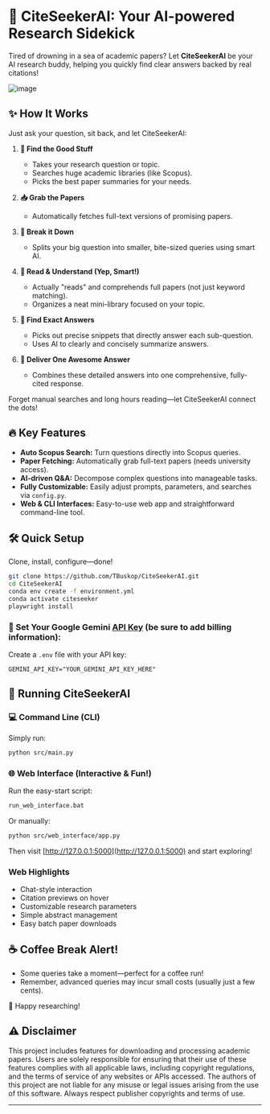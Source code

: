 # 🚀 CiteSeekerAI: Your AI-powered Research Sidekick

Tired of drowning in a sea of academic papers? Let **CiteSeekerAI** be your AI research buddy, helping you quickly find clear answers backed by real citations!

![image](https://github.com/user-attachments/assets/d917e679-0341-428d-ac37-9f8144c6e438)

## ✨ How It Works

Just ask your question, sit back, and let CiteSeekerAI:

1. **🔎 Find the Good Stuff**

   * Takes your research question or topic.
   * Searches huge academic libraries (like Scopus).
   * Picks the best paper summaries for your needs.

2. **📥 Grab the Papers**

   * Automatically fetches full-text versions of promising papers.

3. **🧩 Break it Down**

   * Splits your big question into smaller, bite-sized queries using smart AI.

4. **📖 Read & Understand (Yep, Smart!)**

   * Actually "reads" and comprehends full papers (not just keyword matching).
   * Organizes a neat mini-library focused on your topic.

5. **🎯 Find Exact Answers**

   * Picks out precise snippets that directly answer each sub-question.
   * Uses AI to clearly and concisely summarize answers.

6. **🌟 Deliver One Awesome Answer**

   * Combines these detailed answers into one comprehensive, fully-cited response.

Forget manual searches and long hours reading—let CiteSeekerAI connect the dots!

## 🔥 Key Features

* **Auto Scopus Search:** Turn questions directly into Scopus queries.
* **Paper Fetching:** Automatically grab full-text papers (needs university access).
* **AI-driven Q\&A:** Decompose complex questions into manageable tasks.
* **Fully Customizable:** Easily adjust prompts, parameters, and searches via `config.py`.
* **Web & CLI Interfaces:** Easy-to-use web app and straightforward command-line tool.

## 🛠️ Quick Setup

Clone, install, configure—done!

```bash
git clone https://github.com/TBuskop/CiteSeekerAI.git
cd CiteSeekerAI
conda env create -f environment.yml
conda activate citeseeker
playwright install
```

### 🔑 Set Your Google Gemini [API Key](https://ai.google.dev/gemini-api/docs/api-key) (be sure to add billing information):

Create a `.env` file with your API key:

```env
GEMINI_API_KEY="YOUR_GEMINI_API_KEY_HERE"
```

## 🚦 Running CiteSeekerAI

### 💻 Command Line (CLI)

Simply run:

```bash
python src/main.py
```

### 🌐 Web Interface (Interactive & Fun!)

Run the easy-start script:

```bash
run_web_interface.bat
```

Or manually:

```bash
python src/web_interface/app.py
```

Then visit [http://127.0.0.1:5000](http://127.0.0.1:5000) and start exploring!

### Web Highlights

* Chat-style interaction
* Citation previews on hover
* Customizable research parameters
* Simple abstract management
* Easy batch paper downloads

## ☕ Coffee Break Alert!

* Some queries take a moment—perfect for a coffee run!
* Remember, advanced queries may incur small costs (usually just a few cents).

🎉 Happy researching!


## ⚠️ Disclaimer

This project includes features for downloading and processing academic papers. Users are solely responsible for ensuring that their use of these features complies with all applicable laws, including copyright regulations, and the terms of service of any websites or APIs accessed. The authors of this project are not liable for any misuse or legal issues arising from the use of this software. Always respect publisher copyrights and terms of use.

---
